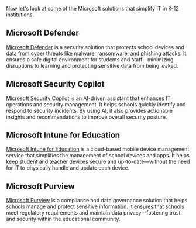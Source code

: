 Now let's look at some of the Microsoft solutions that simplify IT in K-12 institutions.

## Microsoft Defender

[Microsoft Defender](/defender-business/) is a security solution that protects school devices and data from cyber threats like malware, ransomware, and phishing attacks. It ensures a safe digital environment for students and staff—minimizing disruptions to learning and protecting sensitive data from being leaked.

## Microsoft Security Copilot

[Microsoft Security Copilot](https://www.microsoft.com/security/business/ai-machine-learning/microsoft-security-copilot) is an AI-driven assistant that enhances IT operations and security management. It helps schools quickly identify and respond to security incidents. By using AI, it also provides actionable insights and recommendations to improve overall security posture.

## Microsoft Intune for Education

[Microsoft Intune for Education](/intune-education/what-is-intune-for-education) is a cloud-based mobile device management service that simplifies the management of school devices and apps. It helps keep student and teacher devices secure and up-to-date—without the need for IT to physically handle and update each device.

## Microsoft Purview

[Microsoft Purview](/purview/) is a compliance and data governance solution that helps schools manage and protect sensitive information. It ensures that schools meet regulatory requirements and maintain data privacy—fostering trust and security within the educational community.
